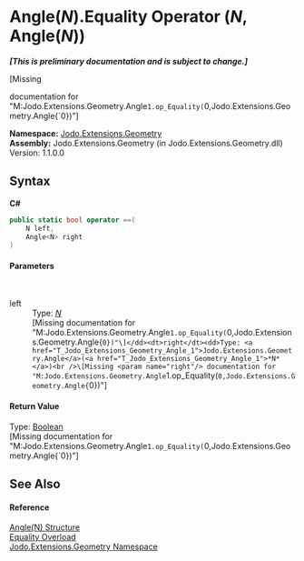 # Angle(*N*).Equality Operator (*N*, Angle(*N*))
 _**\[This is preliminary documentation and is subject to change.\]**_

\[Missing <summary> documentation for "M:Jodo.Extensions.Geometry.Angle`1.op_Equality(`0,Jodo.Extensions.Geometry.Angle{`0})"\]

**Namespace:**&nbsp;<a href="N_Jodo_Extensions_Geometry">Jodo.Extensions.Geometry</a><br />**Assembly:**&nbsp;Jodo.Extensions.Geometry (in Jodo.Extensions.Geometry.dll) Version: 1.1.0.0

## Syntax

**C#**<br />
``` C#
public static bool operator ==(
	N left,
	Angle<N> right
)
```


#### Parameters
&nbsp;<dl><dt>left</dt><dd>Type: <a href="T_Jodo_Extensions_Geometry_Angle_1">*N*</a><br />\[Missing <param name="left"/> documentation for "M:Jodo.Extensions.Geometry.Angle`1.op_Equality(`0,Jodo.Extensions.Geometry.Angle{`0})"\]</dd><dt>right</dt><dd>Type: <a href="T_Jodo_Extensions_Geometry_Angle_1">Jodo.Extensions.Geometry.Angle</a>(<a href="T_Jodo_Extensions_Geometry_Angle_1">*N*</a>)<br />\[Missing <param name="right"/> documentation for "M:Jodo.Extensions.Geometry.Angle`1.op_Equality(`0,Jodo.Extensions.Geometry.Angle{`0})"\]</dd></dl>

#### Return Value
Type: <a href="https://docs.microsoft.com/dotnet/api/system.boolean" target="_blank" rel="noopener noreferrer">Boolean</a><br />\[Missing <returns> documentation for "M:Jodo.Extensions.Geometry.Angle`1.op_Equality(`0,Jodo.Extensions.Geometry.Angle{`0})"\]

## See Also


#### Reference
<a href="T_Jodo_Extensions_Geometry_Angle_1">Angle(N) Structure</a><br /><a href="Overload_Jodo_Extensions_Geometry_Angle_1_op_Equality">Equality Overload</a><br /><a href="N_Jodo_Extensions_Geometry">Jodo.Extensions.Geometry Namespace</a><br />